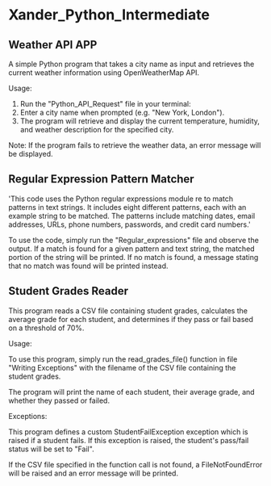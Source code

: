 # Xander_Python_Intermediate

## Weather API APP

A simple Python program that takes a city name as input and retrieves the current weather information using OpenWeatherMap API.

Usage:
1. Run the "Python_API_Request" file in your terminal:
2. Enter a city name when prompted (e.g. "New York, London").
3. The program will retrieve and display the current temperature, humidity, and weather description for the specified city.

Note: If the program fails to retrieve the weather data, an error message will be displayed.

## Regular Expression Pattern Matcher

'This code uses the Python regular expressions module re to match patterns in text strings.
It includes eight different patterns, each with an example string to be matched.
The patterns include matching dates, email addresses, URLs, phone numbers, passwords, and credit card numbers.'

To use the code, simply run the "Regular_expressions" file and observe the output.
If a match is found for a given pattern and text string, the matched portion of the string will be printed.
If no match is found, a message stating that no match was found will be printed instead.

## Student Grades Reader

This program reads a CSV file containing student grades, calculates the average grade for each student, and determines if they pass or fail based on a threshold of 70%.

Usage:

To use this program, simply run the read_grades_file() function in file "Writing Exceptions" with the filename of the CSV file containing the student grades.

The program will print the name of each student, their average grade, and whether they passed or failed.

Exceptions:

This program defines a custom StudentFailException exception which is raised if a student fails. If this exception is raised, the student's pass/fail status will be set to "Fail".

If the CSV file specified in the function call is not found, a FileNotFoundError will be raised and an error message will be printed.
